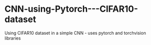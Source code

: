 # CNN-using-Pytorch---CIFAR10-dataset
Using CIFAR10 dataset in a simple CNN - uses pytorch and torchvision libraries
